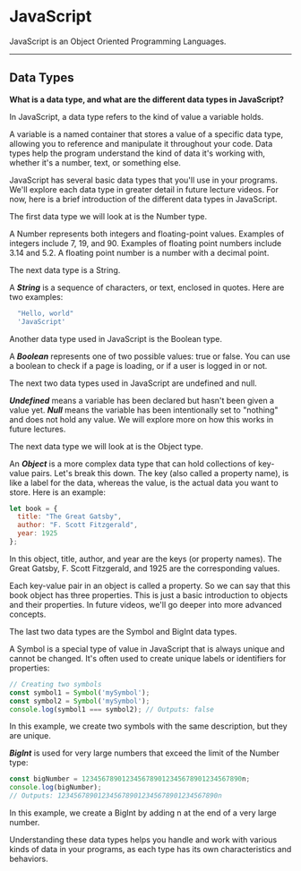 # JavaScript
JavaScript is an Object Oriented Programming Languages.
<hr>

## Data Types

**What is a data type, and what are the different data types in JavaScript?**

In JavaScript, a data type refers to the kind of value a variable holds.

A variable is a named container that stores a value of a specific data type, allowing you to reference and manipulate it throughout your code. Data types help the program understand the kind of data it's working with, whether it's a number, text, or something else.

JavaScript has several basic data types that you'll use in your programs. We'll explore each data type in greater detail in future lecture videos. For now, here is a brief introduction of the different data types in JavaScript.

The first data type we will look at is the Number type.

A Number represents both integers and floating-point values. Examples of integers include 7, 19, and 90. Examples of floating point numbers include 3.14 and 5.2. A floating point number is a number with a decimal point.

The next data type is a String.

A ***String*** is a sequence of characters, or text, enclosed in quotes. Here are two examples:

```js
  "Hello, world"
  'JavaScript'
```

Another data type used in JavaScript is the Boolean type.

A ***Boolean*** represents one of two possible values: true or false. You can use a boolean to check if a page is loading, or if a user is logged in or not.

The next two data types used in JavaScript are undefined and null.

***Undefined*** means a variable has been declared but hasn't been given a value yet. ***Null*** means the variable has been intentionally set to "nothing" and does not hold any value. We will explore more on how this works in future lectures.

The next data type we will look at is the Object type.

An ***Object*** is a more complex data type that can hold collections of key-value pairs. Let's break this down. The key (also called a property name), is like a label for the data, whereas the value, is the actual data you want to store. Here is an example:
```js
let book = {
  title: "The Great Gatsby",
  author: "F. Scott Fitzgerald",
  year: 1925
};
```
In this object, title, author, and year are the keys (or property names). The Great Gatsby, F. Scott Fitzgerald, and 1925 are the corresponding values.

Each key-value pair in an object is called a property. So we can say that this book object has three properties. This is just a basic introduction to objects and their properties. In future videos, we'll go deeper into more advanced concepts.

The last two data types are the Symbol and BigInt data types.

A Symbol is a special type of value in JavaScript that is always unique and cannot be changed. It's often used to create unique labels or identifiers for properties:
```js
// Creating two symbols
const symbol1 = Symbol('mySymbol');
const symbol2 = Symbol('mySymbol');
console.log(symbol1 === symbol2); // Outputs: false
```
In this example, we create two symbols with the same description, but they are unique.

***BigInt*** is used for very large numbers that exceed the limit of the Number type:
```js
const bigNumber = 1234567890123456789012345678901234567890n;
console.log(bigNumber);
// Outputs: 1234567890123456789012345678901234567890n
```
In this example, we create a BigInt by adding n at the end of a very large number.

Understanding these data types helps you handle and work with various kinds of data in your programs, as each type has its own characteristics and behaviors.
